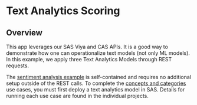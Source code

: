 # Text Analytics Scoring

## Overview

This app leverages our SAS Viya and CAS APIs. It is a good way to demonstrate how one can operationalize text models (not only ML models). In this example, we apply three Text Analytics Models through REST requests.

The [sentiment analysis example](sentiment/README.md) is self-contained and requires no additional setup outside of the REST calls. To complete the [concepts and categories](concepts-categories/README.md) use cases, you must first deploy a text analytics model in SAS. Details for running each use case are found in the individual projects.
